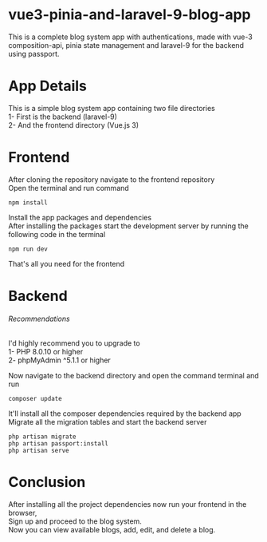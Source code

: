 # vue3-pinia-and-laravel-9-blog-app
This is a complete blog system app with authentications, made with vue-3 composition-api, pinia state management and laravel-9 for the backend using passport.

# App Details
This is a simple blog system app containing two file directories  
1- First is the backend (laravel-9)  
2- And the frontend directory (Vue.js 3)  

# Frontend
After cloning the repository navigate to the frontend repository  
Open the terminal and run command
```
npm install
```
Install the app packages and dependencies  
After installing the packages start the development server by running the following code in the terminal
```
npm run dev
```
That's all you need for the frontend

# Backend
###### Recommendations
I'd highly recommend you to upgrade to  
1- PHP 8.0.10 or higher  
2- phpMyAdmin ^5.1.1 or higher  

Now navigate to the backend directory and open the command terminal and run

```
composer update
```
It'll install all the composer dependencies required by the backend app  
Migrate all the migration tables and start the backend server

```
php artisan migrate  
php artisan passport:install
php artisan serve
```

# Conclusion
After installing all the project dependencies now run your frontend in the browser,  
Sign up and proceed to the blog system.  
Now you can view available blogs, add, edit, and delete a blog.
